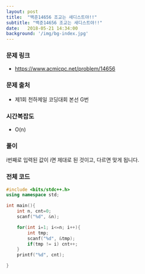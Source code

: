 ```yaml
---
layout: post
title:  "백준14656 조교는 새디스트야!!"
subtitle: "백준14656 조교는 새디스트야!!"
date:   2018-05-21 14:34:00
background: '/img/bg-index.jpg'
---
```


### 문제 링크
* https://www.acmicpc.net/problem/14656

### 문제 출처
* 제1회 천하제일 코딩대회 본선 G번

### 시간복잡도
* O(n)

### 풀이
i번째로 입력된 값이 i면 제대로 된 것이고, 다르면 맞게 됩니다.

### 전체 코드
```cpp
#include <bits/stdc++.h>
using namespace std;

int main(){
	int n, cnt=0;
	scanf("%d", &n);

	for(int i=1; i<=n; i++){
		int tmp;
		scanf("%d", &tmp);
		if(tmp != i) cnt++;
	}
	printf("%d", cnt);

}
```
